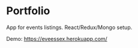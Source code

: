 # Portfolio

App for events listings. React/Redux/Mongo setup.

Demo: https://eveessex.herokuapp.com/